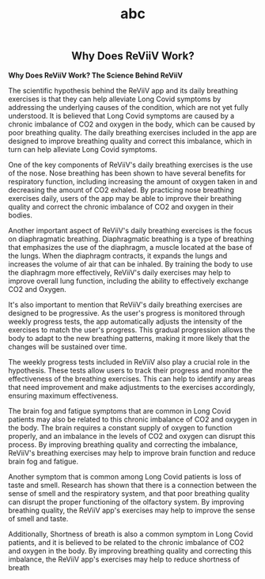 ﻿---
layout: page
title: abc
include_in_header: false
---

<h2 align="center"> Why Does ReViiV Work? </h2>

**Why Does ReViiV Work?  The Science Behind ReViiV**

The scientific hypothesis behind the ReViiV app and its daily breathing exercises is that they can help alleviate Long Covid symptoms by addressing the underlying causes of the condition, which are not yet fully understood. It is believed that Long Covid symptoms are caused by a chronic imbalance of CO2 and oxygen in the body, which can be caused by poor breathing quality. The daily breathing exercises included in the app are designed to improve breathing quality and correct this imbalance, which in turn can help alleviate Long Covid symptoms.

One of the key components of ReViiV's daily breathing exercises is the use of the nose. Nose breathing has been shown to have several benefits for respiratory function, including increasing the amount of oxygen taken in and decreasing the amount of CO2 exhaled. By practicing nose breathing exercises daily, users of the app may be able to improve their breathing quality and correct the chronic imbalance of CO2 and oxygen in their bodies.

Another important aspect of ReViiV's daily breathing exercises is the focus on diaphragmatic breathing. Diaphragmatic breathing is a type of breathing that emphasizes the use of the diaphragm, a muscle located at the base of the lungs. When the diaphragm contracts, it expands the lungs and increases the volume of air that can be inhaled. By training the body to use the diaphragm more effectively, ReViiV's daily exercises may help to improve overall lung function, including the ability to effectively exchange CO2 and Oxygen.

It's also important to mention that ReViiV's daily breathing exercises are designed to be progressive. As the user's progress is monitored through weekly progress tests, the app automatically adjusts the intensity of the exercises to match the user's progress. This gradual progression allows the body to adapt to the new breathing patterns, making it more likely that the changes will be sustained over time.

The weekly progress tests included in ReViiV also play a crucial role in the hypothesis. These tests allow users to track their progress and monitor the effectiveness of the breathing exercises. This can help to identify any areas that need improvement and make adjustments to the exercises accordingly, ensuring maximum effectiveness.

The brain fog and fatigue symptoms that are common in Long Covid patients may also be related to this chronic imbalance of CO2 and oxygen in the body. The brain requires a constant supply of oxygen to function properly, and an imbalance in the levels of CO2 and oxygen can disrupt this process. By improving breathing quality and correcting the imbalance, ReViiV's breathing exercises may help to improve brain function and reduce brain fog and fatigue.

Another symptom that is common among Long Covid patients is loss of taste and smell. Research has shown that there is a connection between the sense of smell and the respiratory system, and that poor breathing quality can disrupt the proper functioning of the olfactory system. By improving breathing quality, the ReViiV app's exercises may help to improve the sense of smell and taste.

Additionally, Shortness of breath is also a common symptom in Long Covid patients, and it is believed to be related to the chronic imbalance of CO2 and oxygen in the body. By improving breathing quality and correcting this imbalance, the ReViiV app's exercises may help to reduce shortness of breath

